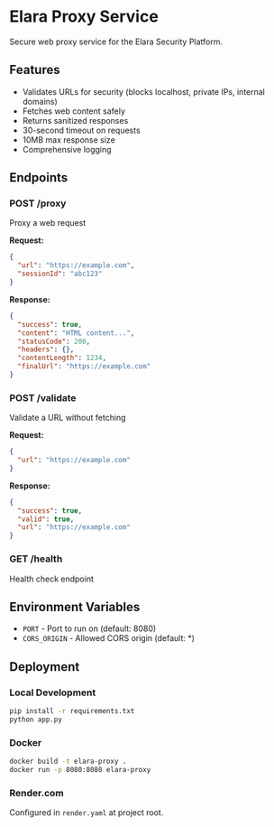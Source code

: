 # Elara Proxy Service

Secure web proxy service for the Elara Security Platform.

## Features

- Validates URLs for security (blocks localhost, private IPs, internal domains)
- Fetches web content safely
- Returns sanitized responses
- 30-second timeout on requests
- 10MB max response size
- Comprehensive logging

## Endpoints

### POST /proxy
Proxy a web request

**Request:**
```json
{
  "url": "https://example.com",
  "sessionId": "abc123"
}
```

**Response:**
```json
{
  "success": true,
  "content": "HTML content...",
  "statusCode": 200,
  "headers": {},
  "contentLength": 1234,
  "finalUrl": "https://example.com"
}
```

### POST /validate
Validate a URL without fetching

**Request:**
```json
{
  "url": "https://example.com"
}
```

**Response:**
```json
{
  "success": true,
  "valid": true,
  "url": "https://example.com"
}
```

### GET /health
Health check endpoint

## Environment Variables

- `PORT` - Port to run on (default: 8080)
- `CORS_ORIGIN` - Allowed CORS origin (default: *)

## Deployment

### Local Development
```bash
pip install -r requirements.txt
python app.py
```

### Docker
```bash
docker build -t elara-proxy .
docker run -p 8080:8080 elara-proxy
```

### Render.com
Configured in `render.yaml` at project root.
